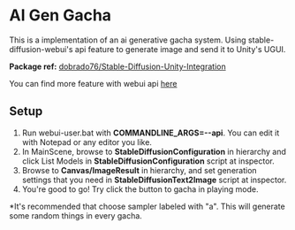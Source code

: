 # AI Gen Gacha

This is a implementation of an ai generative gacha system. Using stable-diffusion-webui's api feature to generate image and send it to Unity's UGUI.

**Package ref:**  [dobrado76/Stable-Diffusion-Unity-Integration](https://github.com/dobrado76/Stable-Diffusion-Unity-Integration)

You can find more feature with webui api [here](https://github.com/AUTOMATIC1111/stable-diffusion-webui/wiki/API)

## Setup

1. Run webui-user.bat with **COMMANDLINE_ARGS=--api**. You can edit it with Notepad or any editor you like.
2. In MainScene, browse to **StableDiffusionConfiguration** in hierarchy and click List Models in **StableDiffusionConfiguration** script at inspector.
3. Browse to **Canvas/ImageResult** in hierarchy, and set generation settings that you need in **StableDiffusionText2Image** script at inspector.
4. You're good to go! Try click the button to gacha in playing mode.

*It's recommended that choose sampler labeled with "a". This will generate some random things in every gacha.
